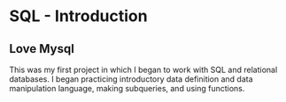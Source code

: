 # SQL - Introduction

## Love Mysql

This was my first project in which I began to work with SQL and relational databases. I began practicing introductory data definition and data manipulation language, making subqueries, and using functions.
